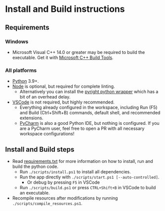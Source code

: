 # Install and Build instructions

## Requirements

### Windows

- Microsoft Visual C++ 14.0 or greater may be required to build the executable. Get it with [Microsoft C++ Build Tools](https://visualstudio.microsoft.com/visual-cpp-build-tools/).  

### All platforms

- [Python](https://www.python.org/downloads/) 3.9+.
- [Node](https://nodejs.org) is optional, but required for complete linting.
  - Alternatively you can install the [pyright python wrapper](https://pypi.org/project/pyright/) which has a bit of an overhead delay.
- [VSCode](https://code.visualstudio.com/Download) is not required, but highly recommended.
  - Everything already configured in the workspace, including Run (F5) and Build (Ctrl+Shift+B) commands, default shell, and recommended extensions.
  - [PyCharm](https://www.jetbrains.com/pycharm/) is also a good Python IDE, but nothing is configured. If you are a PyCharm user, feel free to open a PR with all necessary workspace configurations!

## Install and Build steps

- Read [requirements.txt](/scripts/requirements.txt) for more information on how to install, run and build the python code.
  - Run `./scripts/install.ps1` to install all dependencies.
  - Run the app directly with `./scripts/start.ps1 [--auto-controlled]`.
    - Or debug by pressing `F5` in VSCode
  - Run `./scripts/build.ps1` or press `CTRL+Shift+B` in VSCode to build an executable.
- Recompile resources after modifications by running `./scripts/compile_resources.ps1`.
